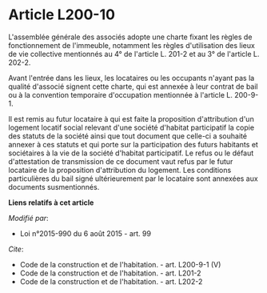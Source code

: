# Article L200-10

L'assemblée générale des associés adopte une charte fixant les règles de fonctionnement de l'immeuble, notamment les règles
d'utilisation des lieux de vie collective mentionnés au 4° de l'article L. 201-2 et au 3° de l'article L. 202-2. 

Avant l'entrée dans les lieux, les locataires ou les occupants n'ayant pas la qualité d'associé signent cette charte, qui est
annexée à leur contrat de bail ou à la convention temporaire d'occupation mentionnée à l'article L. 200-9-1. 

Il est remis au futur locataire à qui est faite la proposition d'attribution d'un logement locatif social relevant d'une
société d'habitat participatif la copie des statuts de la société ainsi que tout document que celle-ci a souhaité annexer à
ces statuts et qui porte sur la participation des futurs habitants et sociétaires à la vie de la société d'habitat
participatif. Le refus ou le défaut d'attestation de transmission de ce document vaut refus par le futur locataire de la
proposition d'attribution du logement. Les conditions particulières du bail signé ultérieurement par le locataire sont
annexées aux documents susmentionnés.

**Liens relatifs à cet article**

_Modifié par_:

  - Loi n°2015-990 du 6 août 2015 - art. 99

_Cite_:

  - Code de la construction et de l'habitation. - art. L200-9-1 (V)
  - Code de la construction et de l'habitation. - art. L201-2
  - Code de la construction et de l'habitation. - art. L202-2
